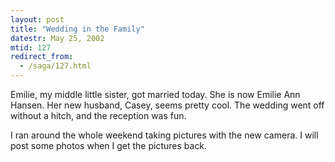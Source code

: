 ```yaml
---
layout: post
title: "Wedding in the Family"
datestr: May 25, 2002
mtid: 127
redirect_from:
  - /saga/127.html
---
```


Emilie, my middle little sister, got married today. She is now
Emilie Ann Hansen. Her new husband, Casey, seems pretty cool. The wedding went
off without a hitch, and the reception was fun.

I ran around the whole weekend taking pictures with the
new camera. I will post some photos when I get the pictures back.

